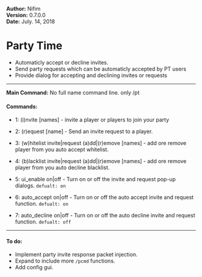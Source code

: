 **Author:** Nifim<br>
**Version:** 0.7.0.0<br>
**Date:** July. 14, 2018<br>

# Party Time #

* Automaticly accept or decline invites.
* Send party requests which can be automaticly accepted by PT users
* Provide dialog for accepting and declining invites or requests

----

**Main Command:** No full name command line. only /pt

#### Commands: ####
* 1: (i)nvite [names] - invite a player or players to join your party
* 2: (r)equest [name] - Send an invite request to a player.
* 3: (w)hitelist invite|request (a)dd|(r)emove [names] - add ore remove player from you auto accept whitelist.
* 4: (b)lacklist invite|request (a)dd|(r)emove [names] - add ore remove player from you auto decline blacklist.

* 5: ui_enable on|off - Turn on or off the invite and request pop-up dialogs. `defualt: on`
* 6: auto_accept on|off - Turn on or off the auto accept invite and request function. `defualt: on`
* 7: auto_decline on|off - Turn on or off the auto decline invite and request function. `defualt: off`

----

#### To do: ####
* Implement party invite response packet injection.
* Expand to include more `/pcmd` functions.
* Add config gui.
